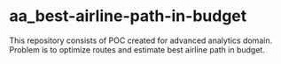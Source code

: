 # aa_best-airline-path-in-budget
This repository consists of POC created for advanced analytics domain. Problem is to optimize routes and estimate best airline path in budget.
